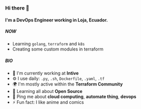 ### Hi there 👋

#### I'm a DevOps Engineer working in Loja, Ecuador.

##### NOW

- Learning `golang`, `terraform` and `k8s`
- Creating some custom modules in terraform

##### BIO

- 🏢 I'm currently working at **Intive**
- ⚙️ I use daily: `.py`, `.sh`, `Dockerfile`, `.yaml`, `.tf`
- 🌍 I'm mostly active within the **Terraform Community**
- 🌱 Learning all about **Open Source**
- 💬 Ping me about **cloud computing**, **automate thing**, **devops**
- ⚡️ Fun fact: I like anime and comics
